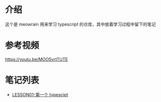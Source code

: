 # 介绍

这个是 meowrain 用来学习 typescript 的仓库，其中放着学习过程中留下的笔记

# 参考视频

https://youtu.be/MOO5vrtTUTE

# 笔记列表

- [LESSON01-第一个 typescipt](/LESSON01/note/LESSON01.md)

